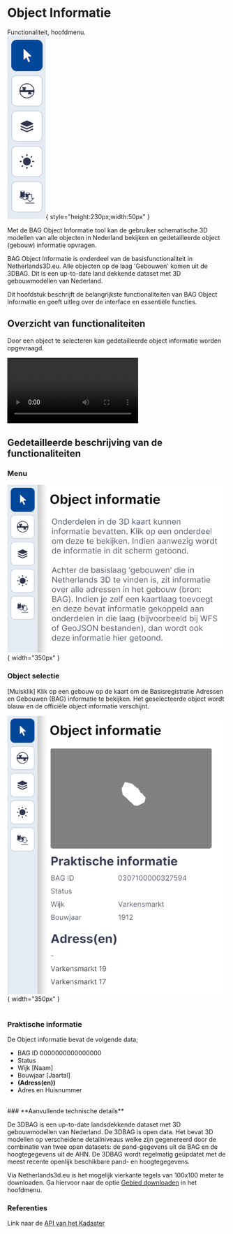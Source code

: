 # Object Informatie

Functionaliteit, hoofdmenu.  
![Building Blocks](../onboarding/imgs/object.info.menu.main.png){ style="height:230px;width:50px" }

Met de BAG Object Informatie tool kan de gebruiker schematische 3D modellen van alle objecten in Nederland bekijken en gedetailleerde object (gebouw) informatie opvragen.   

BAG Object Informatie is onderdeel van de basisfunctionaliteit in Netherlands3D.eu. Alle objecten op de laag 'Gebouwen' komen uit de 3DBAG. Dit is een up-to-date land dekkende dataset met 3D gebouwmodellen van Nederland.   

Dit hoofdstuk beschrijft de belangrijkste functionaliteiten van BAG Object Informatie en geeft uitleg over de interface en essentiële functies.

## Overzicht van functionaliteiten

Door een object te selecteren kan gedetailleerde object informatie worden opgevraagd.

<video controls>
<source src="../video/object.informatie.mp4" type="video/mp4">
</video>

## Gedetailleerde beschrijving van de functionaliteiten

### **Menu**

![Building Blocks](../onboarding/imgs/object.info.menu.open.png){ width="350px" }

### **Object selectie**   
[Muisklik] Klik op een gebouw op de kaart om de Basisregistratie Adressen en Gebouwen (BAG) informatie te bekijken. Het geselecteerde object wordt blauw en de officiële object informatie verschijnt.

![Building Blocks](../onboarding/imgs/object.info.menu.select.png){ width="350px" }  
<br> 
### **Praktische informatie**  
De Object informatie bevat de volgende data;

* BAG ID	0000000000000000   
* Status   
* Wijk		[Naam]  
* Bouwjaar	[Jaartal]  
* **(Adress(en))**   
* Adres en Huisnummer  
<br>
###  **Aanvullende technische details**

De 3DBAG is een up-to-date landsdekkende dataset met 3D gebouwmodellen van Nederland. De 3DBAG is open data. Het bevat 3D modellen op verscheidene detailniveaus welke zijn gegenereerd door de combinatie van twee open datasets: de pand-gegevens uit de BAG en de hoogtegegevens uit de AHN. De 3DBAG wordt regelmatig geüpdatet met de meest recente openlijk beschikbare pand- en hoogtegegevens. 

Via Netherlands3d.eu is het mogelijk vierkante tegels van 100x100 meter te downloaden. Ga hiervoor naar de optie [Gebied downloaden](../gebied-downloaden/) in het hoofdmenu.

###  **Referenties**

Link naar de [API van het Kadaster](https://www.kadaster.nl/zakelijk/producten/adressen-en-gebouwen/bag-api-individuele-bevragingen)